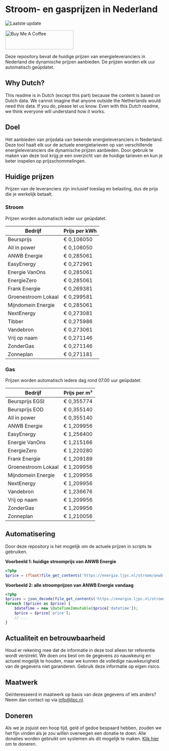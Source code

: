 # Stroom- en gasprijzen in Nederland

![Laatste update](https://img.shields.io/badge/laatste%20update-2025--05--26%2019%3A00%20CET-brightgreen)

<a href="https://www.buymeacoffee.com/Lars-" target="_blank"><img src="https://cdn.buymeacoffee.com/buttons/v2/default-orange.png" alt="Buy Me A Coffee" height="60" style="height: 60px !important;width: 217px !important;" ></a>

Deze repository bevat de huidige prijzen van energieleveranciers in Nederland die dynamische prijzen aanbieden. De prijzen worden elk uur automatisch geüpdatet.

## Why Dutch?

This readme is in Dutch (except this part) because the content is based on Dutch data. We cannot imagine that anyone outside the Netherlands would need this data. If you do, please let us know. Even with this Dutch readme, we think
everyone will understand how it works.

## Doel

Het aanbieden van prijsdata van bekende energieleveranciers in Nederland. Deze tool haalt elk uur de actuele energietarieven op van verschillende energieleveranciers die dynamische prijzen aanbieden. Door gebruik te maken van deze tool
krijg je een overzicht van de huidige tarieven en kun je beter inspelen op prijsschommelingen.

## Huidige prijzen

Prijzen van de leveranciers zijn inclusief toeslag en belasting, dus de prijs die je werkelijk betaalt.

### Stroom

Prijzen worden automatisch ieder uur geüpdatet.

 Bedrijf | Prijs per kWh 
---------|---------------
Beursprijs | € 0,106050
All in power | € 0,106050
ANWB Energie | € 0,285061
EasyEnergy | € 0,272961
Energie VanOns | € 0,285061
EnergieZero | € 0,285061
Frank Energie | € 0,269381
Groenestroom Lokaal | € 0,299581
Mijndomein Energie | € 0,285061
NextEnergy | € 0,273081
Tibber | € 0,275986
Vandebron | € 0,273061
Vrij op naam | € 0,271146
ZonderGas | € 0,271146
Zonneplan | € 0,271181


### Gas

Prijzen worden automatisch iedere dag rond 07.00 uur geüpdatet.

 Bedrijf | Prijs per m³ 
---------|--------------
Beursprijs EGSI | € 0,355774
Beursprijs EOD | € 0,355140
All in power | € 0,355140
ANWB Energie | € 1,209956
EasyEnergy | € 1,256400
Energie VanOns | € 1,215166
EnergieZero | € 1,220280
Frank Energie | € 1,209189
Groenestroom Lokaal | € 1,209956
Mijndomein Energie | € 1,209956
NextEnergy | € 1,209956
Vandebron | € 1,236676
Vrij op naam | € 1,209956
ZonderGas | € 1,209956
Zonneplan | € 1,210056


## Automatisering

Door deze repository is het mogelijk om de actuele prijzen in scripts te gebruiken.

**Voorbeeld 1: huidige stroomprijs van ANWB Energie**

```php
<?php
$price = (float)file_get_contents('https://energie.ljpc.nl/stroom/anwb-energie-nu.txt');

```

**Voorbeeld 2: alle stroomprijzen van ANWB Energie vandaag**

```php
<?php
$prices = json_decode(file_get_contents('https://energie.ljpc.nl/stroom/all-in-power-vandaag.json'),true);
foreach ($prices as $price) {
    $dateTime = new \DateTimeImmutable($price['datetime']);
    $price = $price['price'];
    // ...
}
```

## Actualiteit en betrouwbaarheid

Houd er rekening mee dat de informatie in deze tool alleen ter referentie wordt verstrekt. We doen ons best om de gegevens zo nauwkeurig en actueel mogelijk te houden, maar we kunnen de volledige nauwkeurigheid van de gegevens niet
garanderen. Gebruik deze informatie op eigen risico.

## Maatwerk

Geïnteresseerd in maatwerk op basis van deze gegevens of iets anders? Neem dan contact op
via [info@ljpc.nl](mailto:info@ljpc.nl?subject=Energie%20prijzen).

## Doneren

Als we je zojuist een hoop tijd, geld of gedoe bespaard hebben, zouden we het fijn vinden als je zou willen overwegen een
donatie te doen. Alle donaties worden gebruikt om systemen als dit mogelijk te
maken. [Klik hier](https://www.buymeacoffee.com/Lars-) om te doneren.

